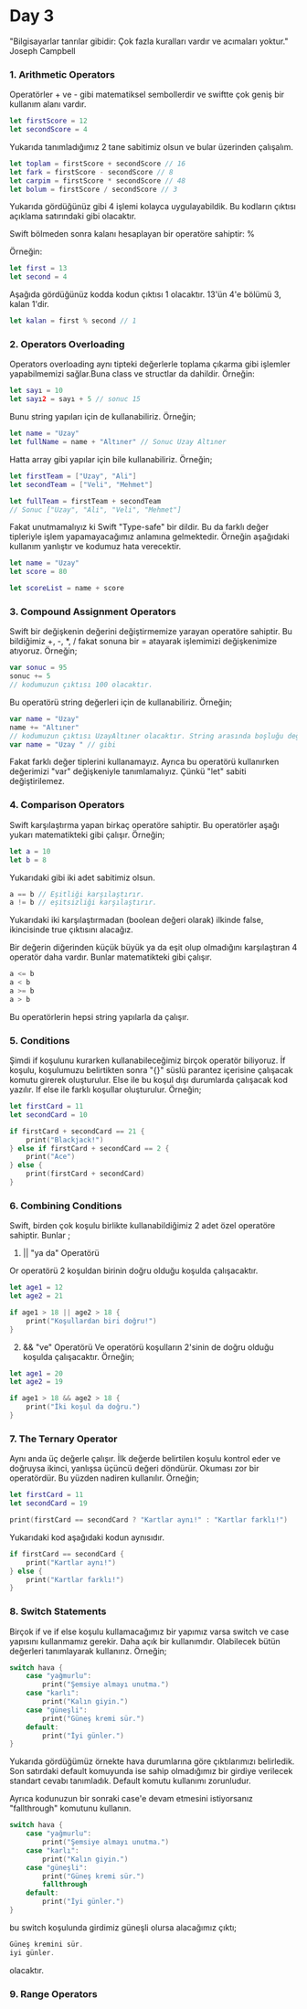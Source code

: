 # Day 3
"Bilgisayarlar tanrılar gibidir: Çok fazla kuralları vardır ve acımaları yoktur." Joseph Campbell

### 1. Arithmetic Operators
Operatörler + ve - gibi matematiksel sembollerdir ve swiftte çok geniş bir kullanım alanı vardır.
```swift
let firstScore = 12
let secondScore = 4
``` 
Yukarıda tanımladığımız 2 tane sabitimiz olsun ve bular üzerinden çalışalım.

```swift
let toplam = firstScore + secondScore // 16
let fark = firstScore - secondScore // 8
let carpim = firstScore * secondScore // 48
let bolum = firstScore / secondScore // 3
```
Yukarıda gördüğünüz gibi 4 işlemi kolayca uygulayabildik. Bu kodların çıktısı açıklama satırındaki gibi olacaktır.

Swift bölmeden sonra kalanı hesaplayan bir operatöre sahiptir: %

Örneğin: 
```swift
let first = 13
let second = 4
```
Aşağıda gördüğünüz kodda kodun çıktısı 1 olacaktır. 13'ün 4'e bölümü 3, kalan 1'dir.
```swift
let kalan = first % second // 1
```

### 2. Operators Overloading
 Operators overloading aynı tipteki değerlerle toplama çıkarma gibi işlemler yapabilmemizi sağlar.Buna class ve structlar da dahildir. Örneğin:
 ```swift
 let sayı = 10
 let sayı2 = sayı + 5 // sonuc 15
 ```
 Bunu string yapıları için de kullanabiliriz. Örneğin;
 ```swift
 let name = "Uzay"
 let fullName = name + "Altıner" // Sonuc Uzay Altıner
 ```
 Hatta array gibi yapılar için bile kullanabiliriz. Örneğin;
 ```swift
 let firstTeam = ["Uzay", "Ali"]
 let secondTeam = ["Veli", "Mehmet"]

 let fullTeam = firstTeam + secondTeam 
 // Sonuc ["Uzay", "Ali", "Veli", "Mehmet"]
 ```
 Fakat unutmamalıyız ki Swift "Type-safe" bir dildir. Bu da farklı değer tipleriyle işlem yapamayacağımız anlamına gelmektedir. Örneğin aşağıdaki kullanım yanlıştır ve kodumuz hata verecektir.
 ```swift
 let name = "Uzay"
 let score = 80

 let scoreList = name + score
 ```
 ### 3. Compound Assignment Operators
 Swift bir değişkenin değerini değiştirmemize yarayan operatöre sahiptir. Bu bildiğimiz +, -, *, / fakat sonuna bir = atayarak işlemimizi değişkenimize atıyoruz. Örneğin;
 ```swift
 var sonuc = 95
 sonuc += 5
 // kodumuzun çıktısı 100 olacaktır.
 ```
 Bu operatörü string değerleri için de kullanabiliriz. Örneğin;
 ```swift
 var name = "Uzay"
 name += "Altıner"
 // kodumuzun çıktısı UzayAltıner olacaktır. String arasında boşluğu değişkenin içinde tanımlamalıyız. 
 var name = "Uzay " // gibi
 ```
 Fakat farklı değer tiplerini kullanamayız. Ayrıca bu operatörü kullanırken değerimizi "var" değişkeniyle tanımlamalıyız. Çünkü "let" sabiti değiştirilemez. 

 ### 4. Comparison Operators
 Swift karşılaştırma yapan birkaç operatöre sahiptir. Bu operatörler aşağı yukarı matematikteki gibi çalışır. Örneğin;
```swift
let a = 10
let b = 8
```
Yukarıdaki gibi iki adet sabitimiz olsun.

```swift
a == b // Eşitliği karşılaştırır.
a != b // eşitsizliği karşılaştırır.
```
Yukarıdaki iki karşılaştırmadan (boolean değeri olarak) ilkinde false, ikincisinde true çıktısını alacağız.

Bir değerin diğerinden küçük büyük ya da eşit olup olmadığını karşılaştıran 4 operatör daha vardır. Bunlar matematikteki gibi çalışır.
```swift
a <= b
a < b
a >= b
a > b
```
Bu operatörlerin hepsi string yapılarla da çalışır.

### 5. Conditions
Şimdi if koşulunu kurarken kullanabileceğimiz birçok operatör biliyoruz. İf koşulu, koşulumuzu belirtikten sonra "{}" süslü parantez içerisine çalışacak komutu girerek oluşturulur. Else ile bu koşul dışı durumlarda çalışacak kod yazılır. If else ile farklı koşullar oluşturulur. Örneğin;
```swift
let firstCard = 11
let secondCard = 10

if firstCard + secondCard == 21 {
    print("Blackjack!")
} else if firstCard + secondCard == 2 {
    print("Ace")
} else {
    print(firstCard + secondCard)
}
```
### 6. Combining Conditions
Swift, birden çok koşulu birlikte kullanabildiğimiz 2 adet özel operatöre sahiptir. Bunlar ;

1. || "ya da" Operatörü

Or operatörü 2 koşuldan birinin doğru olduğu koşulda çalışacaktır.

```swift
let age1 = 12
let age2 = 21

if age1 > 18 || age2 > 18 {
    print("Koşullardan biri doğru!")
}
```
2. && "ve" Operatörü
Ve operatörü koşulların 2'sinin de doğru olduğu koşulda çalışacaktır. Örneğin;

```swift
let age1 = 20
let age2 = 19

if age1 > 18 && age2 > 18 {
    print("İki koşul da doğru.")
}
```
### 7. The Ternary Operator
Aynı anda üç değerle çalışır. İlk değerde belirtilen koşulu kontrol eder ve doğruysa ikinci, yanlışsa üçüncü değeri döndürür. Okuması zor bir operatördür. Bu yüzden nadiren kullanılır. Örneğin;
```swift
let firstCard = 11
let secondCard = 19

print(firstCard == secondCard ? "Kartlar aynı!" : "Kartlar farklı!")
```
Yukarıdaki kod aşağıdaki kodun aynısıdır.
```swift
if firstCard == secondCard {
    print("Kartlar aynı!")
} else {
    print("Kartlar farklı!")
}
```
### 8. Switch Statements
Birçok if ve if else koşulu kullamacağımız bir yapımız varsa switch ve case yapısını kullanmamız gerekir. Daha açık bir kullanımdır. Olabilecek bütün değerleri tanımlayarak kullanırız. Örneğin;
```swift
switch hava {
    case "yağmurlu":
        print("Şemsiye almayı unutma.")
    case "karlı":
        print("Kalın giyin.")
    case "güneşli":
        print("Güneş kremi sür.")
    default:
        print("İyi günler.")        
}
```
Yukarıda gördüğümüz örnekte hava durumlarına göre çıktılarımızı belirledik. Son satırdaki default komuyunda ise sahip olmadığımız bir girdiye verilecek standart cevabı tanımladık. Default komutu kullanımı zorunludur.

Ayrıca kodunuzun bir sonraki case'e devam etmesini istiyorsanız "fallthrough" komutunu kullanın.
```swift
switch hava {
    case "yağmurlu":
        print("Şemsiye almayı unutma.")
    case "karlı":
        print("Kalın giyin.")
    case "güneşli":
        print("Güneş kremi sür.")
        fallthrough
    default:
        print("İyi günler.")        
}
```
bu switch koşulunda girdimiz güneşli olursa alacağımız çıktı;
```swift
Güneş kremini sür.
iyi günler.
```
olacaktır.

### 9. Range Operators